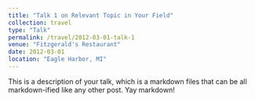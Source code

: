 ```yaml
---
title: "Talk 1 on Relevant Topic in Your Field"
collection: travel
type: "Talk"
permalink: /travel/2012-03-01-talk-1
venue: "Fitzgerald's Restaurant"
date: 2012-03-01
location: "Eagle Harbor, MI"
---
```


This is a description of your talk, which is a markdown files that can be all markdown-ified like any other post. Yay markdown!
